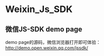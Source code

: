 # Weixin_Js_SDK
微信JS-SDK demo page
---
demo page的源码，微信浏览器打开即可体验：http://demo.open.weixin.qq.com/jssdk/
